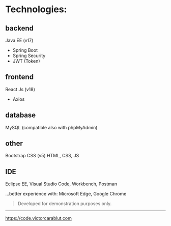 # Technologies:

## backend
Java EE (v17)
 - Spring Boot
 - Spring Security
 - JWT (Token)

## frontend
React Js (v18)
 - Axios

## database
MySQL (compatible also with phpMyAdmin)

## other

Bootstrap CSS (v5)
HTML, CSS, JS

## IDE
Eclipse EE, Visual Studio Code, Workbench, Postman

...better experience with: Microsoft Edge, Google Chrome

> Developed for demonstration purposes only.
_____________

https://code.victorcarablut.com
